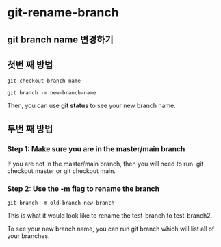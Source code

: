 # git-rename-branch

## git branch name 변경하기

## 첫번 째 방법

```shell
git checkout branch-name
```

```shell
git branch -m new-branch-name
```

Then, you can use **git status** to see your new branch name.

## 두번 째 방법

### Step 1: Make sure you are in the master/main branch

If you are not in the master/main branch, then you will need to run  git
checkout master or git checkout main.

### Step 2: Use the -m flag to rename the branch

```shell
git branch -m old-branch new-branch
```

This is what it would look like to rename the test-branch to test-branch2.

To see your new branch name, you can run git branch which will list all of
your branches.
